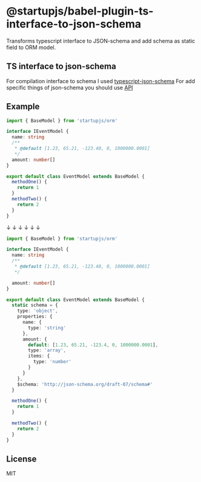 # @startupjs/babel-plugin-ts-interface-to-json-schema

Transforms typescript interface to JSON-schema and add schema as static field to ORM model.

## TS interface to json-schema

For compilation interface to schema I used [typescript-json-schema](https://github.com/YousefED/typescript-json-schema)
For add specific things of json-schema you should use [API](https://github.com/YousefED/typescript-json-schema/blob/master/api.md)

## Example

```ts
import { BaseModel } from 'startupjs/orm'

interface IEventModel {
  name: string
  /**
   * @default [1.23, 65.21, -123.40, 0, 1000000.0001]
   */
  amount: number[]
}

export default class EventModel extends BaseModel {
  methodOne() {
    return 1
  }
  methodTwo() {
    return 2
  }
}
```

↓ ↓ ↓ ↓ ↓ ↓

```ts
import { BaseModel } from 'startupjs/orm'

interface IEventModel {
  name: string
  /**
   * @default [1.23, 65.21, -123.40, 0, 1000000.0001]
   */

  amount: number[]
}

export default class EventModel extends BaseModel {
  static schema = {
    type: 'object',
    properties: {
      name: {
        type: 'string'
      },
      amount: {
        default: [1.23, 65.21, -123.4, 0, 1000000.0001],
        type: 'array',
        items: {
          type: 'number'
        }
      }
    },
    $schema: 'http://json-schema.org/draft-07/schema#'
  }

  methodOne() {
    return 1
  }

  methodTwo() {
    return 2
  }
}
```

## License

MIT
